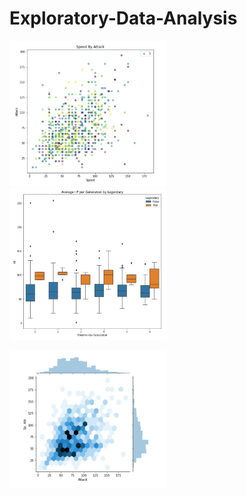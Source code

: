 # Exploratory-Data-Analysis
<img src="https://github.com/dwellin98/Exploratory-Data-Analysis/blob/master/images/PokemonEDA1.JPG" width=50% height=50%> <img src="https://github.com/dwellin98/Exploratory-Data-Analysis/blob/master/images/PokemonEDA2.JPG" width=50% height=50%>

<img src="https://github.com/dwellin98/Exploratory-Data-Analysis/blob/master/images/PokemonEDA3.JPG" width=50% height=50%>


